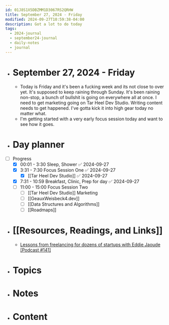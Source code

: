 ```yaml
---
id: 01J8S1X5DBZMM1D3067RS2QRHW
title: September 27, 2024 - Friday
modified: 2024-09-27T10:59:38-04:00
description: Got a lot to do today
tags:
  - 2024-journal
  - september24-journal
  - daily-notes
  - journal
---
```

- # September 27, 2024 - Friday
	- Today is Friday and it's been a fucking week and its not close to over yet. It's supposed to keep raining through Sunday. It's been raining non-stop, a bunch of bullshit is going on everywhere all at once. I need to get marketing going on Tar Heel Dev Studio. Writing content needs to get happened. I've gotta kick it into high gear today no matter what.
	- I'm getting started with a very early focus session today and want to see how it goes.

- # Day planner
- [ ] Progress
	- [x] 00:01 - 3:30 Sleep, Shower ✅ 2024-09-27
	- [x] 3:31 - 7:30 Focus Session One ✅ 2024-09-27
		- [x] [[Tar Heel Dev Studio]] ✅ 2024-09-27
	- [x] 7:31 - 10:59 Breakfast, Clinic, Prep for day ✅ 2024-09-27
	- [ ] 11:00 - 15:00 Focus Session Two
		- [ ] [[Tar Heel Dev Studio]] Marketing
		- [ ] [[GeauxWeisbeck4.dev]]
		- [ ] [[Data Structures and Algorithms]]
		- [ ] [[Roadmaps]]

- # [[Resources, Readings, and Links]]
	- [Lessons from freelancing for dozens of startups with Eddie Jaoude \[Podcast #141\]](https://www.freecodecamp.org/news/lessons-from-freelancing-for-dozens-of-startups-eddie-jaoude/)

- # Topics

- # Notes

- # Content

